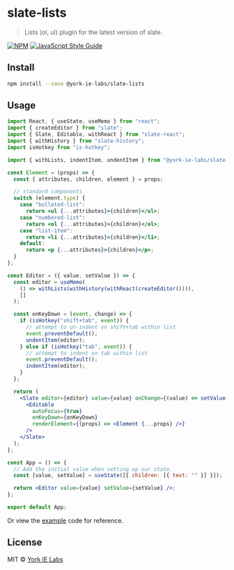 # slate-lists

> Lists (ol, ul) plugin for the latest version of slate.

[![NPM](https://img.shields.io/npm/v/@york-ie-labs/slate-lists.svg)](https://www.npmjs.com/package/@york-ie-labs/slate-lists) [![JavaScript Style Guide](https://img.shields.io/badge/code_style-standard-brightgreen.svg)](https://standardjs.com)

## Install

```bash
npm install --save @york-ie-labs/slate-lists
```

## Usage

```jsx
import React, { useState, useMemo } from "react";
import { createEditor } from "slate";
import { Slate, Editable, withReact } from "slate-react";
import { withHistory } from "slate-history";
import isHotkey from "is-hotkey";

import { withLists, indentItem, undentItem } from "@york-ie-labs/slate-lists";

const Element = (props) => {
  const { attributes, children, element } = props;

  // standard components
  switch (element.type) {
    case "bulleted-list":
      return <ul {...attributes}>{children}</ul>;
    case "numbered-list":
      return <ol {...attributes}>{children}</ol>;
    case "list-item":
      return <li {...attributes}>{children}</li>;
    default:
      return <p {...attributes}>{children}</p>;
  }
};

const Editor = ({ value, setValue }) => {
  const editor = useMemo(
    () => withLists(withHistory(withReact(createEditor()))),
    []
  );

  const onKeyDown = (event, change) => {
    if (isHotkey("shift+tab", event)) {
      // attempt to un-indent on shift+tab within list
      event.preventDefault();
      undentItem(editor);
    } else if (isHotkey("tab", event)) {
      // attempt to indent on tab within list
      event.preventDefault();
      indentItem(editor);
    }
  };

  return (
    <Slate editor={editor} value={value} onChange={(value) => setValue(value)}>
      <Editable
        autoFocus={true}
        onKeyDown={onKeyDown}
        renderElement={(props) => <Element {...props} />}
      />
    </Slate>
  );
};

const App = () => {
  // Add the initial value when setting up our state.
  const [value, setValue] = useState([{ children: [{ text: "" }] }]);

  return <Editor value={value} setValue={setValue} />;
};

export default App;
```

Or view the [example](./example/src) code for reference.

## License

MIT © [York IE Labs](https://github.com/York-IE-Labs)
